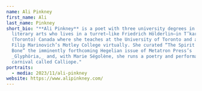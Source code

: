 ```yaml
---
name: Ali Pinkney
first_name: Ali
last_name: Pinkney
short_bio: "**Ali Pinkney** is a poet with three university degrees in the
  literary arts who lives in a turret—like Friedrich Hölderlin—in T’karonto
  (Toronto) Canada where she teaches at the University of Toronto and attends
  Filip Marinovich’s Motley College virtually. She curated “The Spirit is a
  Bone” the imminently forthcoming Hegelian issue of Metatron Press’s
  _Glyphöria,_ and, with Marie Ségolène, she runs a poetry and performance art
  carnival called Calliope."
portraits:
  - media: 2023/11/ali-pinkney
website: https://www.alipinkney.com/
---
```

